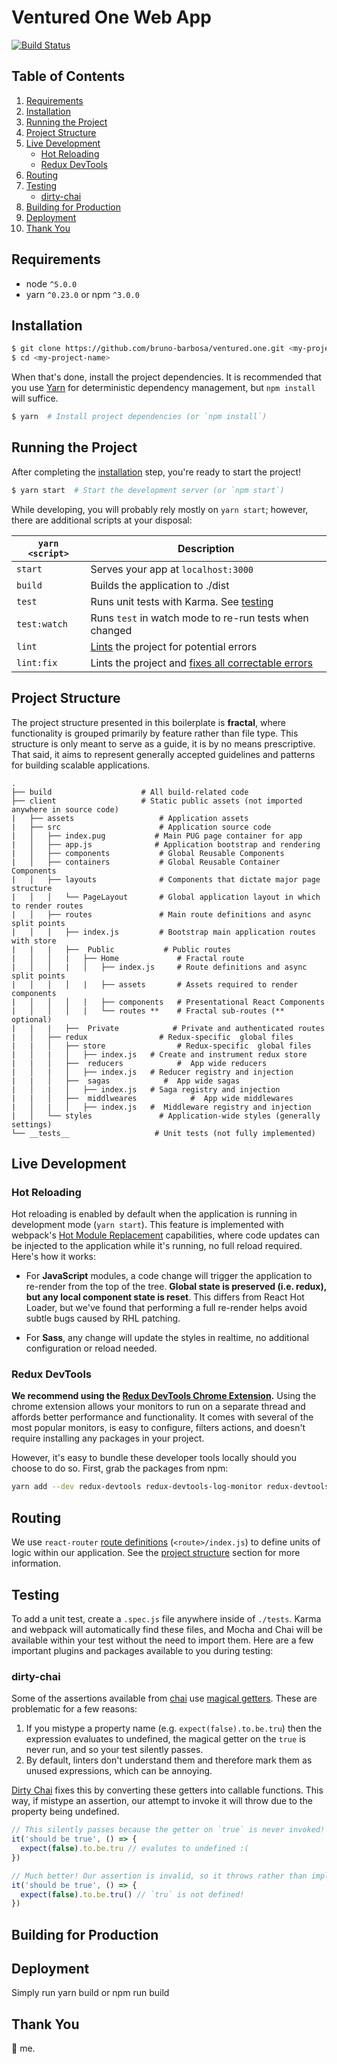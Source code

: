 # Ventured One Web App

[![Build Status](https://travis-ci.com/venturednetwork/ventured.one.svg?token=p4moEs3bArBvFWfUqpj5&branch=master)](https://travis-ci.com/venturednetwork/ventured.one)

## Table of Contents
1. [Requirements](#requirements)
1. [Installation](#getting-started)
1. [Running the Project](#running-the-project)
1. [Project Structure](#project-structure)
1. [Live Development](#local-development)
    * [Hot Reloading](#hot-reloading)
    * [Redux DevTools](#redux-devtools)
1. [Routing](#routing)
1. [Testing](#testing)
    * [dirty-chai](#dirty-chai)
1. [Building for Production](#building-for-production)
1. [Deployment](#deployment)
1. [Thank You](#thank-you)

## Requirements
* node `^5.0.0`
* yarn `^0.23.0` or npm `^3.0.0`

## Installation

```bash
$ git clone https://github.com/bruno-barbosa/ventured.one.git <my-project-name>
$ cd <my-project-name>
```

When that's done, install the project dependencies. It is recommended that you use [Yarn](https://yarnpkg.com/) for deterministic dependency management, but `npm install` will suffice.

```bash
$ yarn  # Install project dependencies (or `npm install`)
```

## Running the Project

After completing the [installation](#installation) step, you're ready to start the project!

```bash
$ yarn start  # Start the development server (or `npm start`)
```

While developing, you will probably rely mostly on `yarn start`; however, there are additional scripts at your disposal:

|`yarn <script>`    |Description|
|-------------------|-----------|
|`start`            |Serves your app at `localhost:3000`|
|`build`            |Builds the application to ./dist|
|`test`             |Runs unit tests with Karma. See [testing](#testing)| -not fully implemented
|`test:watch`       |Runs `test` in watch mode to re-run tests when changed| -not fully implemented
|`lint`             |[Lints](http://stackoverflow.com/questions/8503559/what-is-linting) the project for potential errors|
|`lint:fix`         |Lints the project and [fixes all correctable errors](http://eslint.org/docs/user-guide/command-line-interface.html#fix)|

## Project Structure

The project structure presented in this boilerplate is **fractal**, where functionality is grouped primarily by feature rather than file type. This structure is only meant to serve as a guide, it is by no means prescriptive. That said, it aims to represent generally accepted guidelines and patterns for building scalable applications.

```
.
├── build                    # All build-related code
├── client                   # Static public assets (not imported anywhere in source code)
|   ├── assets                   # Application assets
|   ├── src                      # Application source code
|   │   ├── index.pug           # Main PUG page container for app
|   │   ├── app.js              # Application bootstrap and rendering
|   │   ├── components           # Global Reusable Components
|   │   ├── containers           # Global Reusable Container Components
|   │   ├── layouts              # Components that dictate major page structure
|   │   │   └── PageLayout       # Global application layout in which to render routes
|   │   ├── routes               # Main route definitions and async split points
|   │   │   ├── index.js         # Bootstrap main application routes with store
|   |   |   ├──  Public           # Public routes
|   │   │   |   ├── Home             # Fractal route
|   │   │   |   │   ├── index.js     # Route definitions and async split points
|   │   │   │   |   ├── assets       # Assets required to render components
|   │   │   │   |   ├── components   # Presentational React Components
|   │   │   │   |   └── routes **    # Fractal sub-routes (** optional)
|   |   |   ├──  Private            # Private and authenticated routes
|   │   ├── redux                # Redux-specific  global files
|   |   │   ├── store                # Redux-specific  global files
|   │   |   │   ├── index.js   # Create and instrument redux store
|   |   │   ├──  reducers            #  App wide reducers
|   │   |   │   ├── index.js   # Reducer registry and injection
|   |   │   ├──  sagas            #  App wide sagas
|   │   |   │   ├── index.js   # Saga registry and injection
|   |   │   ├──  middlweares            #  App wide middlewares
|   │   |   │   ├── index.js   #  Middleware registry and injection
|   │   └── styles               # Application-wide styles (generally settings)
└── __tests__                   # Unit tests (not fully implemented)
```

## Live Development

### Hot Reloading

Hot reloading is enabled by default when the application is running in development mode (`yarn start`). This feature is implemented with webpack's [Hot Module Replacement](https://webpack.github.io/docs/hot-module-replacement.html) capabilities, where code updates can be injected to the application while it's running, no full reload required. Here's how it works:

* For **JavaScript** modules, a code change will trigger the application to re-render from the top of the tree. **Global state is preserved (i.e. redux), but any local component state is reset**. This differs from React Hot Loader, but we've found that performing a full re-render helps avoid subtle bugs caused by RHL patching.

* For **Sass**, any change will update the styles in realtime, no additional configuration or reload needed.

### Redux DevTools

**We recommend using the [Redux DevTools Chrome Extension](https://chrome.google.com/webstore/detail/redux-devtools/lmhkpmbekcpmknklioeibfkpmmfibljd).**
Using the chrome extension allows your monitors to run on a separate thread and affords better performance and functionality. It comes with several of the most popular monitors, is easy to configure, filters actions, and doesn't require installing any packages in your project.

However, it's easy to bundle these developer tools locally should you choose to do so. First, grab the packages from npm:

```bash
yarn add --dev redux-devtools redux-devtools-log-monitor redux-devtools-dock-monitor
```

## Routing
We use `react-router` [route definitions](https://github.com/ReactTraining/react-router/blob/v3/docs/API.md#plainroute) (`<route>/index.js`) to define units of logic within our application. See the [project structure](#project-structure) section for more information.

## Testing
To add a unit test, create a `.spec.js` file anywhere inside of `./tests`. Karma and webpack will automatically find these files, and Mocha and Chai will be available within your test without the need to import them. Here are a few important plugins and packages available to you during testing:

### dirty-chai

Some of the assertions available from [chai](chaijs.com) use [magical getters](http://chaijs.com/api/bdd/#method_true). These are problematic for a few reasons:

1) If you mistype a property name (e.g. `expect(false).to.be.tru`) then the expression evaluates to undefined, the magical getter on the `true` is never run, and so your test silently passes.
2) By default, linters don't understand them and therefore mark them as unused expressions, which can be annoying.

[Dirty Chai](https://github.com/prodatakey/dirty-chai) fixes this by converting these getters into callable functions. This way, if mistype an assertion, our attempt to invoke it will throw due to the property being undefined.

```js
// This silently passes because the getter on `true` is never invoked!
it('should be true', () => {
  expect(false).to.be.tru // evalutes to undefined :(
})

// Much better! Our assertion is invalid, so it throws rather than implicitly passing.
it('should be true', () => {
  expect(false).to.be.tru() // `tru` is not defined!
})
```

## Building for Production

## Deployment

Simply run yarn build or npm run build

## Thank You

🍺 me.

